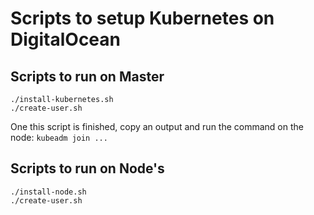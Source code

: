 # Scripts to setup Kubernetes on DigitalOcean

## Scripts to run on Master

```
./install-kubernetes.sh
./create-user.sh
```
One this script is finished, copy an output and run the command on the node:
```kubeadm join ...```

## Scripts to run on Node's

```
./install-node.sh
./create-user.sh
```

